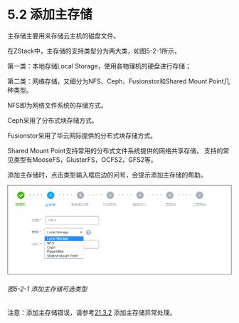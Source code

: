 # 5.2 添加主存储

主存储主要用来存储云主机的磁盘文件。

在ZStack中，主存储的支持类型分为两大类，如图5-2-1所示，

第一类：本地存储Local Storage，使用各物理机的硬盘进行存储；

第二类：网络存储，又细分为NFS、Ceph、Fusionstor和Shared Mount Point几种类型。

NFS即为网络文件系统的存储方式。

Ceph采用了分布式块存储方式。

Fusionstor采用了华云网际提供的分布式块存储方式。

Shared Mount Point支持常用的分布式文件系统提供的网络共享存储， 支持的常见类型有MooseFS，GlusterFS，OCFS2，GFS2等。

添加主存储时，点击类型输入框后边的问号，会提示添加主存储的帮助。

![png](../images/5-2-1.png "图5-2-1 添加主存储可选类型")
###### 图5-2-1 添加主存储可选类型 

注意：添加主存储错误，请参考[21.3.2](/exception/ps.md) 添加主存储异常处理。

